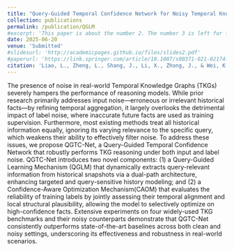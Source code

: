 ```yaml
---
title: "Query-Guided Temporal Confidence Network for Noisy Temporal Knowledge Graph Reasoning"
collection: publications
permalink: /publication/QGLM
#excerpt: 'This paper is about the number 2. The number 3 is left for future work.'
date: 2025-06-20
venue: 'Submitted'
#slidesurl: 'http://academicpages.github.io/files/slides2.pdf'
#paperurl: 'https://link.springer.com/article/10.1007/s00371-021-02174-7'
citation: 'Liao, L., Zheng, L., Shang, J., Li, X., Zhong, J., & Wei, K.. (2025). Query-Guided Temporal Confidence Network for Noisy Temporal Knowledge Graph Reasoning.'
---
```


The presence of noise in real-world Temporal Knowledge Graphs (TKGs) severely hampers the performance of reasoning models. While prior research primarily addresses input noise—erroneous or irrelevant historical facts—by refining temporal aggregation, it largely overlooks the detrimental impact of label noise, where inaccurate future facts are used as training supervision. Furthermore, most existing methods treat all historical information equally, ignoring its varying relevance to the specific query, which weakens their ability to effectively filter noise. To address these issues, we propose QGTC-Net, a Query-Guided Temporal Confidence Network that robustly performs TKG reasoning under both input and label noise. QGTC-Net introduces two novel components: (1) a Query-Guided Learning Mechanism (QGLM) that dynamically extracts query-relevant information from historical snapshots via a dual-path architecture, enhancing targeted and query-sensitive history modeling; and (2) a Confidence-Aware Optimization Mechanism(CAOM) that evaluates the reliability of training labels by jointly assessing their temporal alignment and local structural plausibility, allowing the model to selectively optimize on high-confidence facts. Extensive experiments on four widely-used TKG benchmarks and their noisy counterparts demonstrate that QGTC-Net consistently outperforms state-of-the-art baselines across both clean and noisy settings, underscoring its effectiveness and robustness in real-world scenarios. 
